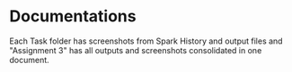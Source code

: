 
# Documentations 

Each Task folder has screenshots from Spark History and output files and "Assignment 3" has all outputs and screenshots consolidated in one document.
